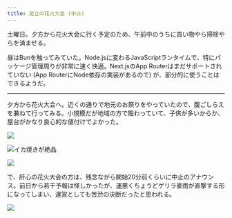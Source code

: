 ```yaml
---
title: 足立の花火大会 (中止)
---
```


土曜日。夕方から花火大会に行く予定のため、午前中のうちに買い物やら掃除やらを済ませる。

昼はBunを触ってみていた。Node.jsに変わるJavaScriptランタイムで、特にパッケージ管理周りが非常に速く快適。Next.jsのApp Routerはまだサポートされていない (App RouterにNode依存の実装があるので) が、部分的に使うことはできるようだ。

---

夕方から花火大会へ。近くの通りで地元のお祭りをやっていたので、腹ごしらえを兼ねて行ってみる。小規模だが地域の方で賑わっていて、子供が多いからか、屋台がかなり良心的な値付けでよかった。

![](https://photos.apkas.net/medium/202407/20240720-175332.webp)

![イカ焼きが絶品](https://photos.apkas.net/medium/202407/20240720-180725.webp)

![](https://photos.apkas.net/medium/202407/20240720-182536.webp)

で、肝心の花火大会の方は、残念ながら開始20分前くらいに中止のアナウンス。前日から若干予報は怪しかったが、運悪くちょうどゲリラ豪雨が直撃する形になってしまい、運営としても苦渋の決断だったと思われる。

![](https://photos.apkas.net/medium/202407/20240720-185341.webp)

